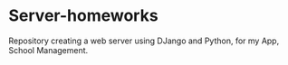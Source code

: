 # Server-homeworks
Repository creating a web server using DJango and Python, for my App, School Management. 
